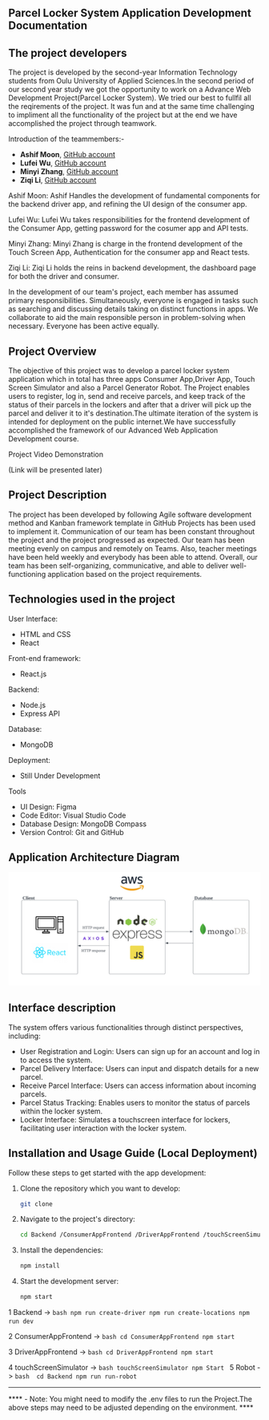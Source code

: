 ## Parcel Locker System Application Development Documentation

## The project developers

The project is developed by the second-year Information Technology students from Oulu University of Applied Sciences.In the second period of our second year study we got the opportunity to work on a Advance Web Development Project(Parcel Locker System). We tried our best to fullfil all the reqirements of the project. It was fun and at the same time challenging to impliment all the functionality of the project but at the end we have accomplished the project through teamwork.

Introduction of the teammembers:-

- **Ashif Moon**, [GitHub account](https://github.com/AshifkhaMoon)
- **Lufei Wu**, [GitHub account](https://github.com/lufeiwu22)
- **Minyi Zhang**, [GitHub account](https://github.com/minyizhangg)
- **Ziqi Li**, [GitHub account](https://github.com/ZiqiLi28)

Ashif Moon:
Ashif Handles the development of fundamental components for the backend driver app, and refining the UI design of the consumer app.

Lufei Wu:
Lufei Wu takes responsibilities for the frontend development of the Consumer App, getting password for the cosumer app and API tests.

Minyi Zhang:
Minyi Zhang is charge in the frontend development of the Touch Screen App, Authentication for the consumer app and React tests.

Ziqi Li:
Ziqi Li holds the reins in backend development, the dashboard page for both the driver and consumer.

In the development of our team's project, each member has assumed primary responsibilities. Simultaneously, everyone is engaged in tasks such as searching and discussing details taking on distinct functions in apps. We collaborate to aid the main responsible person in problem-solving when necessary. Everyone has been active equally.


## Project Overview

The objective of this project was to develop a parcel locker system application which in total has three apps Consumer App,Driver App, Touch Screen Simulator and also a Parcel Generator Robot. The Project enables users to register, log in, send and receive parcels, and keep track of the status of their parcels in the lockers and after that a driver will pick up the parcel and deliver it to it's destination.The ultimate iteration of the system is intended for deployment on the public internet.We have successfully accomplished the framework of our Advanced Web Application Development course.

Project Video Demonstration

(Link will be presented later)


## Project Description
The project has been developed by following Agile software development method and Kanban framework template in GitHub Projects has been used to implement it. Communication of our team has been constant throughout the project and the project progressed as expected. Our team has been meeting evenly on campus and remotely on Teams. Also, teacher meetings have been held weekly and everybody has been able to attend. Overall, our team has been self-organizing, communicative, and able to deliver well-functioning application based on the project requirements.

## Technologies used in the project
User Interface:
- HTML and CSS
- React 

Front-end framework:
- React.js 

Backend:
- Node.js 
- Express API


Database:
- MongoDB

Deployment:
- Still Under Development

Tools
- UI Design: Figma
- Code Editor: Visual Studio Code
- Database Design: MongoDB Compass
- Version Control: Git and GitHub

## Application Architecture Diagram
![Diagram](https://github.com/Team2-LumIEx-organization/Doc/blob/testplan/Application%20Architecture%20Diagram.jpg?raw=true)


## Interface description

The system offers various functionalities through distinct perspectives, including:

- User Registration and Login: Users can sign up for an account and log in to access the system.
- Parcel Delivery Interface: Users can input and dispatch details for a new parcel.
- Receive Parcel Interface: Users can access information about incoming parcels.
- Parcel Status Tracking: Enables users to monitor the status of parcels within the locker system.
- Locker Interface: Simulates a touchscreen interface for lockers, facilitating user interaction with the locker system.

## Installation and Usage Guide (Local Deployment)
Follow these steps to get started with the app development:

1. Clone the repository which you want to develop:
   
   ```bash
   git clone 
   ```

2. Navigate to the project's directory:
   
   ```bash
   cd Backend /ConsumerAppFrontend /DriverAppFrontend /touchScreenSimulator
   ```

3. Install the dependencies:
   
   ```bash
   npm install
   ```



4. Start the development server:
   
      ```bash
   npm start
   ```

  1 Backend -> ```bash
               npm run create-driver
               npm run create-locations
               npm run dev
                ```
   
  2 ConsumerAppFrontend -> ```bash
                           cd ConsumerAppFrontend
                           npm start
                           ```

  3 DriverAppFrontend -> ```bash
                         cd DriverAppFrontend
                         npm start
                           ```

  4 touchScreenSimulator -> ```bash
                            touchScreenSimulator
                            npm Start
                              ```
  5 Robot               -> ```bash 
                            cd Backend
                            npm run run-robot
                             ```
**************************************

               

 ****  - Note: You might need to modify the .env files to run the Project.The above steps may need to be adjusted depending on the environment. ****
